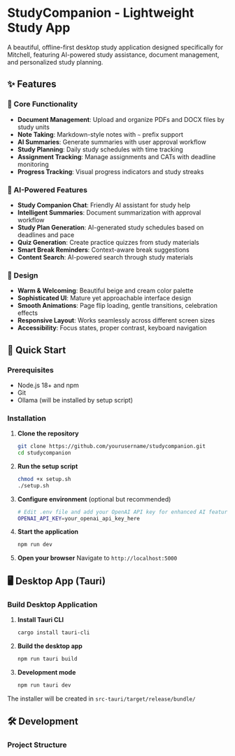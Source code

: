 # StudyCompanion - Lightweight Study App

A beautiful, offline-first desktop study application designed specifically for Mitchell, featuring AI-powered study assistance, document management, and personalized study planning.

## ✨ Features

### 🎯 Core Functionality
- **Document Management**: Upload and organize PDFs and DOCX files by study units
- **Note Taking**: Markdown-style notes with `~` prefix support
- **AI Summaries**: Generate summaries with user approval workflow
- **Study Planning**: Daily study schedules with time tracking
- **Assignment Tracking**: Manage assignments and CATs with deadline monitoring
- **Progress Tracking**: Visual progress indicators and study streaks

### 🤖 AI-Powered Features
- **Study Companion Chat**: Friendly AI assistant for study help
- **Intelligent Summaries**: Document summarization with approval workflow
- **Study Plan Generation**: AI-generated study schedules based on deadlines and pace
- **Quiz Generation**: Create practice quizzes from study materials
- **Smart Break Reminders**: Context-aware break suggestions
- **Content Search**: AI-powered search through study materials

### 🎨 Design
- **Warm & Welcoming**: Beautiful beige and cream color palette
- **Sophisticated UI**: Mature yet approachable interface design
- **Smooth Animations**: Page flip loading, gentle transitions, celebration effects
- **Responsive Layout**: Works seamlessly across different screen sizes
- **Accessibility**: Focus states, proper contrast, keyboard navigation

## 🚀 Quick Start

### Prerequisites
- Node.js 18+ and npm
- Git
- Ollama (will be installed by setup script)

### Installation

1. **Clone the repository**
   ```bash
   git clone https://github.com/yourusername/studycompanion.git
   cd studycompanion
   ```

2. **Run the setup script**
   ```bash
   chmod +x setup.sh
   ./setup.sh
   ```

3. **Configure environment** (optional but recommended)
   ```bash
   # Edit .env file and add your OpenAI API key for enhanced AI features
   OPENAI_API_KEY=your_openai_api_key_here
   ```

4. **Start the application**
   ```bash
   npm run dev
   ```

5. **Open your browser**
   Navigate to `http://localhost:5000`

## 🖥️ Desktop App (Tauri)

### Build Desktop Application

1. **Install Tauri CLI**
   ```bash
   cargo install tauri-cli
   ```

2. **Build the desktop app**
   ```bash
   npm run tauri build
   ```

3. **Development mode**
   ```bash
   npm run tauri dev
   ```

The installer will be created in `src-tauri/target/release/bundle/`

## 🛠️ Development

### Project Structure
